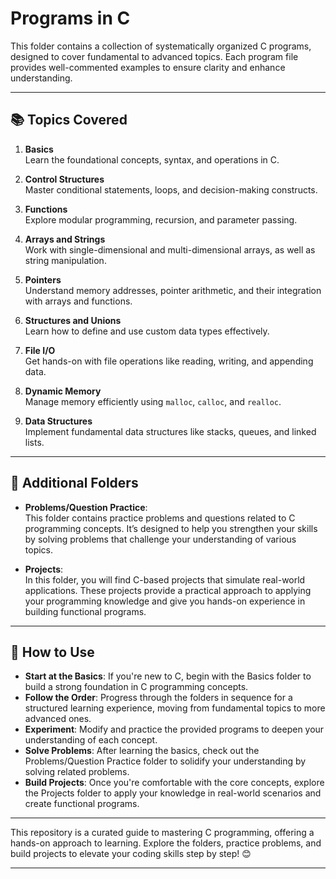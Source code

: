 # **Programs in C**

This folder contains a collection of systematically organized C programs, designed to cover fundamental to advanced topics. Each program file provides well-commented examples to ensure clarity and enhance understanding.

---

## 📚 **Topics Covered**

1. **Basics**  
   Learn the foundational concepts, syntax, and operations in C.

2. **Control Structures**  
   Master conditional statements, loops, and decision-making constructs.

3. **Functions**  
   Explore modular programming, recursion, and parameter passing.

4. **Arrays and Strings**  
   Work with single-dimensional and multi-dimensional arrays, as well as string manipulation.

5. **Pointers**  
   Understand memory addresses, pointer arithmetic, and their integration with arrays and functions.

6. **Structures and Unions**  
   Learn how to define and use custom data types effectively.

7. **File I/O**  
   Get hands-on with file operations like reading, writing, and appending data.

8. **Dynamic Memory**  
   Manage memory efficiently using `malloc`, `calloc`, and `realloc`.

9. **Data Structures**  
   Implement fundamental data structures like stacks, queues, and linked lists.

---

## 📂 **Additional Folders**

- **Problems/Question Practice**:  
   This folder contains practice problems and questions related to C programming concepts. It’s designed to help you strengthen your skills by solving problems that challenge your understanding of various topics.

- **Projects**:  
   In this folder, you will find C-based projects that simulate real-world applications. These projects provide a practical approach to applying your programming knowledge and give you hands-on experience in building functional programs.

---

## 🌟 **How to Use**

- **Start at the Basics**: If you're new to C, begin with the Basics folder to build a strong foundation in C programming concepts.
- **Follow the Order**: Progress through the folders in sequence for a structured learning experience, moving from fundamental topics to more advanced ones.
- **Experiment**: Modify and practice the provided programs to deepen your understanding of each concept.
- **Solve Problems**: After learning the basics, check out the Problems/Question Practice folder to solidify your understanding by solving related problems.
- **Build Projects**: Once you're comfortable with the core concepts, explore the Projects folder to apply your knowledge in real-world scenarios and create functional programs.

---

This repository is a curated guide to mastering C programming, offering a hands-on approach to learning. Explore the folders, practice problems, and build projects to elevate your coding skills step by step! 😊

---
